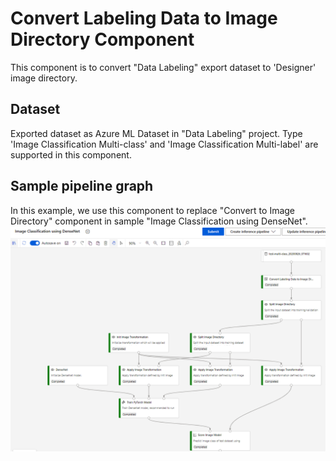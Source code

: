 Convert Labeling Data to Image Directory Component
=========================================
This component is to convert "Data Labeling" export dataset to 'Designer' image directory.

Dataset
-----------------------------
Exported dataset as Azure ML Dataset in "Data Labeling" project. Type 'Image Classification Multi-class' and 'Image Classification Multi-label' are supported in this component.

Sample pipeline graph
-----------------------------
In this example, we use this component to replace "Convert to Image Directory" component in sample "Image Classification using DenseNet".
![Pipeline graph](./pipeline.png)
